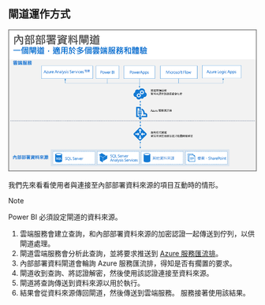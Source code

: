 ## <a name="how-the-gateway-works"></a>閘道運作方式
![On-prem-data-gateway-how-it-works](./media/gateway-onprem-how-it-works-include/on-prem-data-gateway-how-it-works.png)

我們先來看看使用者與連接至內部部署資料來源的項目互動時的情形。 

> [!NOTE]
> Power BI 必須設定閘道的資料來源。

1. 雲端服務會建立查詢，和內部部署資料來源的加密認證一起傳送到佇列，以供閘道處理。
2. 閘道雲端服務會分析此查詢，並將要求推送到 [Azure 服務匯流排](/azure/service-bus-messaging/service-bus-messaging-overview/)。
3. 內部部署資料閘道會輪詢 Azure 服務匯流排，得知是否有擱置的要求。
4. 閘道收到查詢、將認證解密，然後使用該認證連接至資料來源。
5. 閘道將查詢傳送到資料來源以用於執行。
6. 結果會從資料來源傳回閘道，然後傳送到雲端服務。 服務接著使用該結果。

